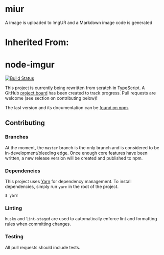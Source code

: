 # miur

A image is uploaded to ImgUR and a Markdown image code is generated

# Inherited From:

# node-imgur

[![Build Status](https://travis-ci.org/kaimallea/node-imgur.svg?branch=master)](https://travis-ci.org/kaimallea/node-imgur)

This project is currently being rewritten from scratch in TypeScript. A GitHub [project board](https://github.com/kaimallea/node-imgur/projects/1) has been created to track progress. Pull requests are welcome (see section on contributing below)!

The last version and its documentation can be [found on npm](https://www.npmjs.com/package/imgur).

## Contributing

### Branches

At the moment, the `master` branch is the only branch and is considered to be in-development/bleeding edge. Once enough core features have been written, a new release version will be created and published to npm.

### Dependencies

This project uses [Yarn](https://yarnpkg.com/en/) for dependency management. To install dependencies, simply run `yarn` in the root of the project.

```bash
$ yarn
```

### Linting

`husky` and `lint-staged` are used to automatically enforce lint and formatting rules when committing changes.

### Testing

All pull requests should include tests.
